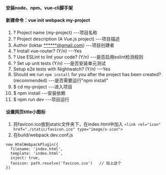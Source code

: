 #### 安装node、npm、vue-cli脚手架
#### 新建命令：vue init webpack my-project
1. ? Project name (my-project)  ---项目名称
2. ? Project description (A Vue.js project)   ---项目描述
3. Author (loktar <******@gmail.com>)  ---项目创建者
4. ? Install vue-router? (Y/n)  ---Yes
5. ? Use ESLint to lint your code? (Y/n)   ---是否启用eslint检测规则
6. ? Set up unit tests (Y/n)  ---是否安装单元测试
7. Setup e2e tests with Nightwatch? (Y/n)   ---Yes
8. Should we run `npm install` for you after the project has been created? (recommended)  ---是否需要运行"npm install"
9. $ cd my-project    ---进入项目
10. $ npm install    ---安装依赖
11. $ npm run dev    ---项目运行
#### 设置网页title小图标
1. 将favicon.ico放到static文件夹下，在index.html中加入
`<link rel="icon" href="./static/favicon.ico" type="image/x-icon">`
2. 在build/webpack.dev.conf.js
```
new HtmlWebpackPlugin({
  filename: 'index.html',
  template: 'index.html',
  inject: true,
  favicon: path.resolve('favicon.ico')   // 加上这个
})
```
